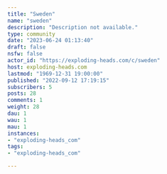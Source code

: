 ```yaml
---
title: "Sweden" 
name: "sweden"
description: "Description not available."
type: community
date: "2023-06-24 01:13:40"
draft: false
nsfw: false
actor_id: "https://exploding-heads.com/c/sweden"
host: exploding-heads.com
lastmod: "1969-12-31 19:00:00"
published: "2022-09-12 17:19:15"
subscribers: 5
posts: 28
comments: 1
weight: 28
dau: 1
wau: 1
mau: 1
instances:
- "exploding-heads_com"
tags: 
- "exploding-heads_com"

---
```

